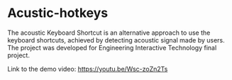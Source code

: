 # Acustic-hotkeys

The acoustic Keyboard Shortcut is an alternative approach to use the keyboard shortcuts, achieved by detecting acoustic signal made by users.
The project was developed for Engineering Interactive Technology final project. 

Link to the demo video: https://youtu.be/Wsc-zoZn2Ts
